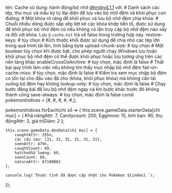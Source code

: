 tên: Cache
  sử dụng: hành động/bộ nhớ đệm@v4.1.1
  với:
    # Danh sách các tệp, thư mục và mẫu ký tự đại diện để lưu vào bộ nhớ đệm và khôi phục
    con đường:
    # Một khóa rõ ràng để khôi phục và lưu bộ nhớ đệm
    chìa khóa:
    # Chuỗi nhiều dòng được sắp xếp liệt kê các khóa khớp tiền tố, được sử dụng để khôi phục bộ nhớ đệm cũ nếu không có lần truy cập bộ nhớ đệm nào xảy ra đối với khóa. Lưu ý `cache-hit` trả về false trong trường hợp này.
    restore-keys: # tùy chọn
    # Kích thước khối được sử dụng để chia nhỏ các tệp lớn trong quá trình tải lên, tính bằng byte
    upload-chunk-size: # tùy chọn
    # Một boolean tùy chọn khi được bật, cho phép người chạy Windows lưu hoặc khôi phục bộ nhớ đệm có thể được khôi phục hoặc lưu tương ứng trên các nền tảng khác
    enableCrossOsArchive: # tùy chọn, mặc định là false
    # Thất bại quy trình làm việc nếu không tìm thấy mục nhập bộ nhớ đệm
    fail-on-cache-miss: # tùy chọn, mặc định là false
    # Kiểm tra xem mục nhập bộ đệm có tồn tại cho đầu vào đã cho (khóa, khôi phục khóa) mà không cần tải xuống bộ đệm hay không
    lookup-only: # tùy chọn, mặc định là false
    # Chạy bước đăng bài để lưu bộ nhớ đệm ngay cả khi bước khác trước đó không thành công
    save-always: # tùy chọn, mặc định là false
          const pokemonIndices = [#, #, #, #, #,];

pokemonIndices.forEach(chỉ số => {
    this.scene.gameData.starterData[chỉ mục] = {
        Khả năngAttr: 7,
        Candycount: 200,
        Eggmove: 15,
        tình bạn: 90,
        thụ độngAttr: 3,
        giá trịGiảm: 2
    };

    this.scene.gameData.dexData[chỉ mục] = {
        caughtAttr: 255n,
        các câu sau: [31, 31, 31, 31, 31, 31],
        seenAttr: 479n,
        caughtCount: 69,
        hatchedSố lượng: 69,
        seenCount: 69,
        natureAttr: 67108862
    };

    console.log(`Thuộc tính đã được cập nhật cho Pokémon ${index}.`);
});
